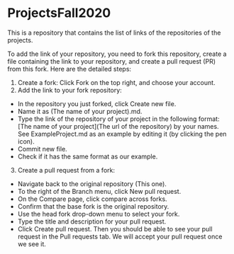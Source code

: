 # ProjectsFall2020
This is a repository that contains the list of links of the repositories of the projects.

  To add the link of your repository, you need to fork this repository, create a file containing the link to your repository, and create a pull request (PR) from this fork. Here are the detailed steps:

  1. Create a fork: 
 Click Fork on the top right, and choose your account.
 2. Add the link to your fork repository:
 - In the repository you just forked, click Create new file.
 - Name it as (The name of your project).md.
 - Type the link of the repository of your project in the following format:
 [The name of your project](The url of the repository) by your names. See ExampleProject.md as an example by editing it (by clicking the pen icon).
 - Commit new file.
 - Check if it has the same format as our example.
 3. Create a pull request from a fork: 
 - Navigate back to the original repository (This one).
 - To the right of the Branch menu, click New pull request.
 - On the Compare page, click compare across forks.
 - Confirm that the base fork is the original repository.
 - Use the head fork drop-down menu to select your fork.
 - Type the title and description for your pull request.
 - Click Create pull request.
 Then you should be able to see your pull request in the Pull requests tab. We will accept your pull request once we see it.
